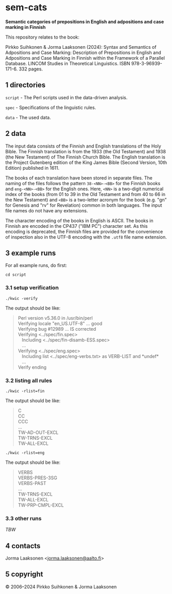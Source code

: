 # sem-cats

**Semantic categories of prepositions in English and adpositions and case marking in Finnish**

This repository relates to the book:

Pirkko Suihkonen & Jorma Laaksonen (2024): Syntax and Semantics of
Adpositions and Case Marking: Description of Prepositions in English
and Adpositions and Case Marking in Finnish within the Framework of a
Parallel Database. LINCOM Studies in Theoretical Linguistics. ISBN
978-3-96939-171-6. 332 pages.


## 1 directories

`script` - The Perl scripts used in the data-driven analysis.

`spec` - Specifications of the linguistic rules.

`data` - The used data.


## 2 data

The input data consists of the Finnish and English translations of the Holy Bible. The Finnish translation is from the 1933 (the Old Testament) and 1938 (the New Testament) of The Finnish Church Bible. The English translation is the Project Gutenberg edition of the King James Bible (Second Version, 10th Edition) published in 1611.

The books of each translation have been stored in separate files.  The naming of the files follows the pattern `38-<NN>-<BB>` for the Finnish books and `eng-<NN>-<BB>` for the English ones.  Here, `<NN>` is a two-digit numerical index of the books (from 01 to 39 in the Old Testament and from 40 to 66 in the New Testament) and `<BB>` is a two-letter acronym for the book (e.g. "gn" for Genesis and "rv" for Revelation) common in both languages.  The input file names do not have any extensions.

The character encoding of the books in English is ASCII.  The books in Finnish are encoded in the CP437 ("IBM PC") character set.  As this encoding is deprecated, the Finnish files are provided for the convenience of inspection also in the UTF-8 encoding with the `.utf8` file name extension.

## 3 example runs

For all example runs, do first:

```
cd script
```

### 3.1 setup verification

```
./kwic -verify
```

The output should be like:

<blockquote>
Perl version v5.36.0 in /usr/bin/perl<br>
Verifying locale "en_US.UTF-8" ... good<br>
Verifying bug #12989 ... IS corrected<br>
Verifying <../spec/fin.spec><br>
&nbsp;&nbsp; Including <../spec/fin-disamb-ESS.spec><br>
&nbsp;&nbsp; ...<br>
Verifying <../spec/eng.spec><br>
&nbsp;&nbsp; Including list <../spec/eng-verbs.txt> as VERB-LIST and *undef*<br>
&nbsp;&nbsp; ...<br>
Verify ending<br>
</blockquote>

### 3.2 listing all rules

```
./kwic -rlist=fin
```
The output should be like:

<blockquote>
C<br>
CC<br>
CCC<br>
...<br>
TW-AD-OUT-EXCL<br>
TW-TRNS-EXCL<br>
TW-ALL-EXCL<br>
</blockquote>

```
./kwic -rlist=eng
```
The output should be like:

<blockquote>
VERBS<br>
VERBS-PRES-3SG<br>
VERBS-PAST<br>
...<br>
TW-TRNS-EXCL<br>
TW-ALL-EXCL<br>
TW-PRP-CMPL-EXCL<br>
</blockquote>



### 3.3 other runs

*TBW*


## 4 contacts

Jorma Laaksonen <<jorma.laaksonen@aalto.fi>>

## 5 copyright

© 2006–2024 Pirkko Suihkonen & Jorma Laaksonen

